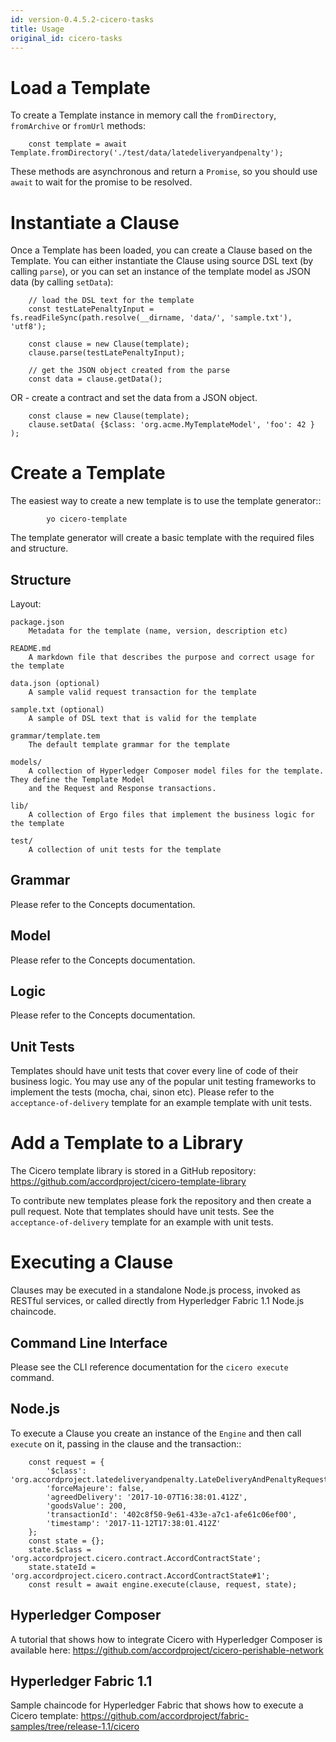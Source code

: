```yaml
---
id: version-0.4.5.2-cicero-tasks
title: Usage
original_id: cicero-tasks
---
```




# Load a Template

To create a Template instance in memory call the `fromDirectory`, `fromArchive` or `fromUrl` methods:

```
    const template = await Template.fromDirectory('./test/data/latedeliveryandpenalty');
```

These methods are asynchronous and return a `Promise`, so you should use `await` to wait for 
the promise to be resolved.

# Instantiate a Clause

Once a Template has been loaded, you can create a Clause based on the Template. You can either instantiate
the Clause using source DSL text (by calling `parse`), or you can set an instance of the template model 
as JSON data (by calling `setData`):

```
    // load the DSL text for the template
    const testLatePenaltyInput = fs.readFileSync(path.resolve(__dirname, 'data/', 'sample.txt'), 'utf8');

    const clause = new Clause(template);
    clause.parse(testLatePenaltyInput);

    // get the JSON object created from the parse
    const data = clause.getData();
```

OR - create a contract and set the data from a JSON object.

```
    const clause = new Clause(template);
    clause.setData( {$class: 'org.acme.MyTemplateModel', 'foo': 42 } );
```

# Create a Template

The easiest way to create a new template is to use the template generator::

```
        yo cicero-template
```

The template generator will create a basic template with the required files and structure.

## Structure

Layout:

```
package.json
    Metadata for the template (name, version, description etc)

README.md
    A markdown file that describes the purpose and correct usage for the template

data.json (optional)
    A sample valid request transaction for the template

sample.txt (optional)
    A sample of DSL text that is valid for the template

grammar/template.tem
    The default template grammar for the template

models/
    A collection of Hyperledger Composer model files for the template. They define the Template Model
    and the Request and Response transactions.

lib/
    A collection of Ergo files that implement the business logic for the template

test/
    A collection of unit tests for the template
```

## Grammar

Please refer to the Concepts documentation.

## Model

Please refer to the Concepts documentation.

## Logic

Please refer to the Concepts documentation.

## Unit Tests

Templates should have unit tests that cover every line of code of their business logic. You may use any of the
popular unit testing frameworks to implement the tests (mocha, chai, sinon etc). Please refer to the
``acceptance-of-delivery`` template for an example template with unit tests.

# Add a Template to a Library

The Cicero template library is stored in a GitHub repository: https://github.com/accordproject/cicero-template-library

To contribute new templates please fork the repository and then create a pull request. Note that templates
should have unit tests. See the ``acceptance-of-delivery`` template for an example with unit tests.

# Executing a Clause

Clauses may be executed in a standalone Node.js process, invoked as RESTful services, or called 
directly from Hyperledger Fabric 1.1 Node.js chaincode.

## Command Line Interface

Please see the CLI reference documentation for the ``cicero execute`` command.

## Node.js

To execute a Clause you create an instance of the ``Engine`` and then call ``execute`` on it, passing in the
clause and the transaction::

```
    const request = {
        '$class': 'org.accordproject.latedeliveryandpenalty.LateDeliveryAndPenaltyRequest',
        'forceMajeure': false,
        'agreedDelivery': '2017-10-07T16:38:01.412Z',
        'goodsValue': 200,
        'transactionId': '402c8f50-9e61-433e-a7c1-afe61c06ef00',
        'timestamp': '2017-11-12T17:38:01.412Z'
    };
    const state = {};
    state.$class = 'org.accordproject.cicero.contract.AccordContractState';
    state.stateId = 'org.accordproject.cicero.contract.AccordContractState#1';
    const result = await engine.execute(clause, request, state);
```

## Hyperledger Composer

A tutorial that shows how to integrate Cicero with Hyperledger Composer is available here:
https://github.com/accordproject/cicero-perishable-network

## Hyperledger Fabric 1.1

Sample chaincode for Hyperledger Fabric that shows how to execute a Cicero template:
https://github.com/accordproject/fabric-samples/tree/release-1.1/cicero